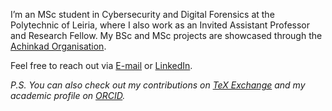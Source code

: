 <!--- ### Halló þarna! 👋 --->

I’m an MSc student in Cybersecurity and Digital Forensics at the Polytechnic of Leiria, where I also work as an Invited Assistant Professor and Research Fellow. My BSc and MSc projects are showcased through the [Achinkad Organisation](https://github.com/Achinkad).

<!--- My research focuses on the project "SSP WP6 – Stone Sustainable Empower" at the Computer Science and Communication Research Centre. I also teach in the Short Cycle Program of Cybersecurity and Computer Networks. --->

Feel free to reach out via <a href="mailto:jose.apareia@gmail.com">E-mail</a> or [LinkedIn](https://www.linkedin.com/in/joseareia).

_P.S. You can also check out my contributions on [TeX Exchange](https://tex.stackexchange.com/users/355054/joseareia) and my academic profile on [ORCID](https://orcid.org/0009-0000-0595-0468)._
